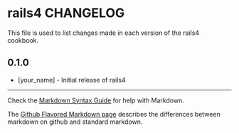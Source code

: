 rails4 CHANGELOG
================

This file is used to list changes made in each version of the rails4 cookbook.

0.1.0
-----
- [your_name] - Initial release of rails4

- - -
Check the [Markdown Syntax Guide](http://daringfireball.net/projects/markdown/syntax) for help with Markdown.

The [Github Flavored Markdown page](http://github.github.com/github-flavored-markdown/) describes the differences between markdown on github and standard markdown.
